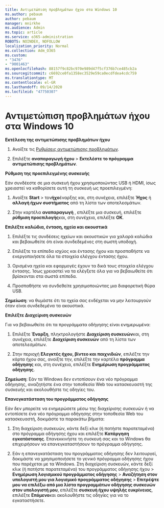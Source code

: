 ```yaml
---
title: Αντιμετώπιση προβλημάτων ήχου στα Windows 10
ms.author: pebaum
author: pebaum
manager: mnirkhe
ms.audience: Admin
ms.topic: article
ms.service: o365-administration
ROBOTS: NOINDEX, NOFOLLOW
localization_priority: Normal
ms.collection: Adm_O365
ms.custom:
- "3476"
- "9001463"
ms.openlocfilehash: 88157f9c82bc970e989d47f5cf376b7ce485cb2a
ms.sourcegitcommit: c6692ce0fa1358ec3529e59ca0ecdfdea4cdc759
ms.translationtype: MT
ms.contentlocale: el-GR
ms.lasthandoff: 09/14/2020
ms.locfileid: "47750307"
---
```

# <a name="troubleshooting-audio-issues-in-windows-10"></a>Αντιμετώπιση προβλημάτων ήχου στα Windows 10

**Εκτέλεση της αντιμετώπισης προβλημάτων ήχου**

1.  Ανοίξτε τις [Ρυθμίσεις αντιμετώπισης προβλημάτων](ms-settings:troubleshoot).

2.  Επιλέξτε **αναπαραγωγή ήχου**  >  **Εκτελέστε το πρόγραμμα αντιμετώπισης προβλημάτων**.

**Ρύθμιση της προεπιλεγμένης συσκευής**

Εάν συνδέεστε σε μια συσκευή ήχου χρησιμοποιώντας USB ή HDMI, ίσως χρειαστεί να καθορίσετε αυτή τη συσκευή ως προεπιλεγμένη:

1. Ανοίξτε **Start**  >  τον**ήχο**έναρξης και, στη συνέχεια, επιλέξτε **Ήχος** ή **αλλαγή ήχων συστήματος** από τη λίστα των αποτελεσμάτων.

2.  Στην καρτέλα **αναπαραγωγή** , επιλέξτε μια συσκευή, επιλέξτε **ρύθμιση προεπιλογής**και, στη συνέχεια, επιλέξτε **OK**.

**Επιλέξτε καλώδια, ένταση, ηχεία και ακουστικά**

1. Επιλέξτε τις συνδέσεις ηχείων και ακουστικών για χαλαρά καλώδια και βεβαιωθείτε ότι είναι συνδεδεμένες στη σωστή υποδοχή.

2. Επιλέξτε τα επίπεδα ισχύος και έντασης ήχου και προσπαθήστε να ενεργοποιήσετε όλα τα στοιχεία ελέγχου έντασης ήχου.

3. Ορισμένα ηχεία και εφαρμογές έχουν τα δικά τους στοιχεία ελέγχου έντασης. Ίσως χρειαστεί να τα ελέγξετε όλα για να βεβαιωθείτε ότι βρίσκονται στα σωστά επίπεδα.

4. Προσπαθήστε να συνδεθείτε χρησιμοποιώντας μια διαφορετική θύρα USB.

**Σημείωση**: να θυμάστε ότι τα ηχεία σας ενδέχεται να μην λειτουργούν όταν είναι συνδεδεμένα τα ακουστικά.

**Επιλέξτε Διαχείριση συσκευών**

Για να βεβαιωθείτε ότι τα προγράμματα οδήγησης είναι ενημερωμένα:

1. Επιλέξτε **Έναρξη**, πληκτρολογήστε **Διαχείριση συσκευών**και, στη συνέχεια, επιλέξτε **Διαχείριση συσκευών** από τη λίστα των αποτελεσμάτων.

2. Στην περιοχή **Ελεγκτές ήχου, βίντεο και παιχνιδιών**, επιλέξτε την κάρτα ήχου σας, ανοίξτε την, επιλέξτε την καρτέλα **πρόγραμμα οδήγησης** και, στη συνέχεια, επιλέξτε **Ενημέρωση προγράμματος οδήγησης**.

**Σημείωση**: Εάν τα Windows δεν εντοπίσουν ένα νέο πρόγραμμα οδήγησης, αναζητήστε ένα στην τοποθεσία Web του κατασκευαστή της συσκευής και ακολουθήστε τις οδηγίες του.

**Επανεγκατάσταση του προγράμματος οδήγησης**

Εάν δεν μπορείτε να ενημερώσετε μέσω της διαχείρισης συσκευών ή να εντοπίσετε ένα νέο πρόγραμμα οδήγησης στην τοποθεσία Web του κατασκευαστή, δοκιμάστε τα παρακάτω βήματα:

1. Στη διαχείριση συσκευών, κάντε δεξί κλικ (ή πατήστε παρατεταμένα) στο πρόγραμμα οδήγησης ήχου και επιλέξτε **Κατάργηση εγκατάστασης**. Επανεκκινήστε τη συσκευή σας και τα Windows θα επιχειρήσουν να επανεγκαταστήσουν το πρόγραμμα οδήγησης.

2. Εάν η επανεγκατάσταση του προγράμματος οδήγησης δεν λειτουργεί, δοκιμάστε να χρησιμοποιήσετε το γενικό πρόγραμμα οδήγησης ήχου που παρέχεται με τα Windows. Στη διαχείριση συσκευών, κάντε δεξί κλικ (ή πατήστε παρατεταμένα) του προγράμματος οδήγησης ήχου > **Ενημέρωση λογισμικού προγράμματος οδήγησης**  >  **Αναζήτηση στον υπολογιστή μου για λογισμικό προγράμματος οδήγησης**  >  **Επιτρέψτε μου να επιλέξω από μια λίστα προγραμμάτων οδήγησης συσκευών στον υπολογιστή μου**, επιλέξτε **συσκευή ήχου υψηλής ευκρίνειας**, επιλέξτε **Επόμενο**και ακολουθήστε τις οδηγίες για να το εγκαταστήσετε.
